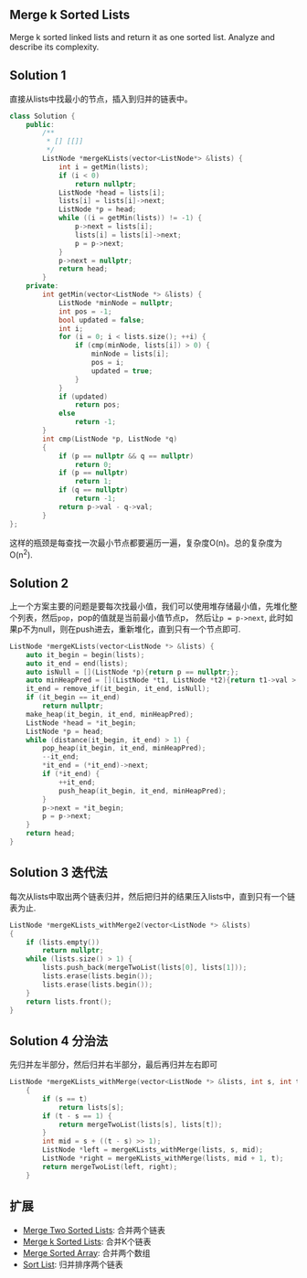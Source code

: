 ## Merge k Sorted Lists

Merge k sorted linked lists and return it as one sorted list. Analyze and describe its complexity.

## Solution 1 

直接从lists中找最小的节点，插入到归并的链表中。

```cpp
class Solution {
	public:
		/**
		 * [] [[]]
		 */
		ListNode *mergeKLists(vector<ListNode*> &lists) {
			int i = getMin(lists);
			if (i < 0)
				return nullptr;
			ListNode *head = lists[i];
			lists[i] = lists[i]->next;
			ListNode *p = head;
			while ((i = getMin(lists)) != -1) {
				p->next = lists[i];
				lists[i] = lists[i]->next;
				p = p->next;
			}
			p->next = nullptr;
			return head;
		}
	private:
		int getMin(vector<ListNode *> &lists) {
			ListNode *minNode = nullptr;
			int pos = -1;
			bool updated = false;
			int i;
			for (i = 0; i < lists.size(); ++i) {
				if (cmp(minNode, lists[i]) > 0) {
					minNode = lists[i];
					pos = i;
					updated = true;
				}
			}
			if (updated)
				return pos;
			else
				return -1;
		}
		int cmp(ListNode *p, ListNode *q)
		{
			if (p == nullptr && q == nullptr)
				return 0;
			if (p == nullptr)
				return 1;
			if (q == nullptr)
				return -1;
			return p->val - q->val;
		}
};
```

这样的瓶颈是每查找一次最小节点都要遍历一遍，复杂度O(n)。总的复杂度为O(n<sup>2</sup>). 

## Solution 2

上一个方案主要的问题是要每次找最小值，我们可以使用堆存储最小值，先堆化整个列表，然后`pop`，pop的值就是当前最小值节点p，
然后让`p = p->next`, 此时如果p不为null，则在push进去，重新堆化，直到只有一个节点即可.

```cpp
ListNode *mergeKLists(vector<ListNode *> &lists) {
	auto it_begin = begin(lists);
	auto it_end = end(lists);
	auto isNull = [](ListNode *p){return p == nullptr;};
	auto minHeapPred = [](ListNode *t1, ListNode *t2){return t1->val > t2->val;};
	it_end = remove_if(it_begin, it_end, isNull);
	if (it_begin == it_end)
		return nullptr;
	make_heap(it_begin, it_end, minHeapPred);
	ListNode *head = *it_begin;
	ListNode *p = head;
	while (distance(it_begin, it_end) > 1) {
		pop_heap(it_begin, it_end, minHeapPred);
		--it_end;
		*it_end = (*it_end)->next;
		if (*it_end) {
			++it_end;
			push_heap(it_begin, it_end, minHeapPred);
		}
		p->next = *it_begin;
		p = p->next;
	}
	return head;
}
```

## Solution 3 迭代法

每次从lists中取出两个链表归并，然后把归并的结果压入lists中，直到只有一个链表为止.

```cpp
ListNode *mergeKLists_withMerge2(vector<ListNode *> &lists)
{
	if (lists.empty())
		return nullptr;
	while (lists.size() > 1) {
		lists.push_back(mergeTwoList(lists[0], lists[1]));
		lists.erase(lists.begin());
		lists.erase(lists.begin());
	}
	return lists.front();
}
```

## Solution 4 分治法

先归并左半部分，然后归并右半部分，最后再归并左右即可

```cpp
ListNode *mergeKLists_withMerge(vector<ListNode *> &lists, int s, int t)
	{
		if (s == t)
			return lists[s];
		if (t - s == 1) {
			return mergeTwoList(lists[s], lists[t]);
		}
		int mid = s + ((t - s) >> 1);
		ListNode *left = mergeKLists_withMerge(lists, s, mid);
		ListNode *right = mergeKLists_withMerge(lists, mid + 1, t);
		return mergeTwoList(left, right);
	}
```

## 扩展

* [Merge Two Sorted Lists](../MergeTwoSortedLists): 合并两个链表
* [Merge k Sorted Lists](../MergekSortedLists): 合并K个链表
* [Merge Sorted Array](../MergeSortedArray): 合并两个数组
* [Sort List](../SortList): 归并排序两个链表
